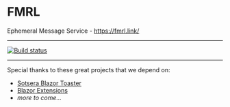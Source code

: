 # FMRL
Ephemeral Message Service - https://fmrl.link/

---

[![Build status](https://dev.azure.com/ebekker/FMRL/_apis/build/status/FMRL-ASP.NET%20Core-CI)](https://dev.azure.com/ebekker/FMRL/_build/latest?definitionId=1)

---

Special thanks to these great projects that we depend on:

* [Sotsera Blazor Toaster](https://github.com/sotsera/sotsera.blazor.toaster)
* [Blazor Extensions](https://github.com/BlazorExtensions/Home)
* *more to come...*
